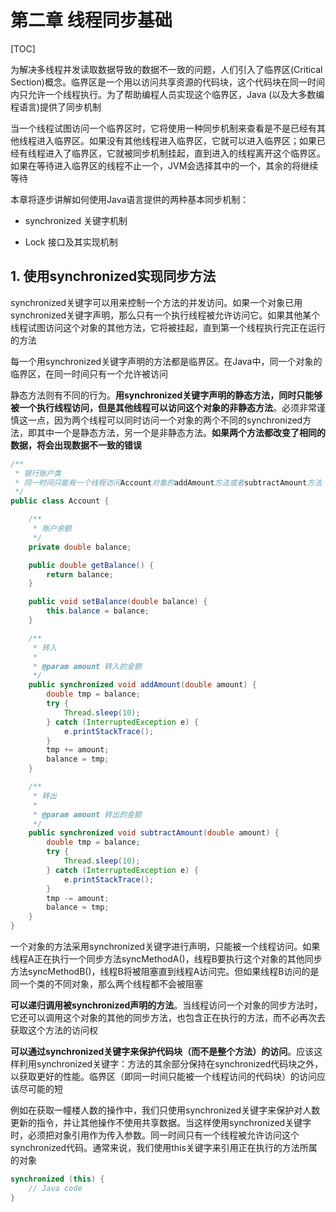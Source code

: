 # 第二章 线程同步基础

[TOC]


为解决多线程并发读取数据导致的数据不一致的问题，人们引入了临界区(Critical Section)概念。临界区是一个用以访问共享资源的代码块，这个代码块在同一时间内只允许一个线程执行。为了帮助编程人员实现这个临界区，Java (以及大多数编程语言)提供了同步机制

当一个线程试图访问一个临界区时，它将使用一种同步机制来查看是不是已经有其他线程进入临界区。如果没有其他线程进入临界区，它就可以进入临界区；如果已经有线程进入了临界区，它就被同步机制挂起，直到进入的线程离开这个临界区。如果在等待进入临界区的线程不止一个，JVM会选择其中的一个，其余的将继续等待

本章将逐步讲解如何使用Java语言提供的两种基本同步机制：

- synchronized 关键字机制


- Lock 接口及其实现机制



## 1. 使用synchronized实现同步方法

synchronized关键字可以用来控制一个方法的并发访问。如果一个对象已用synchronized关键字声明，那么只有一个执行线程被允许访问它。如果其他某个线程试图访问这个对象的其他方法，它将被挂起，直到第一个线程执行完正在运行的方法

每一个用synchronized关键字声明的方法都是临界区。在Java中，同一个对象的临界区，在同一时间只有一个允许被访问

静态方法则有不同的行为。**用synchronized关键字声明的静态方法，同时只能够被一个执行线程访问，但是其他线程可以访问这个对象的非静态方法**。必须非常谨慎这一点，因为两个线程可以同时访问一个对象的两个不同的synchronized方法，即其中一个是静态方法，另一个是非静态方法。**如果两个方法都改变了相同的数据，将会出现数据不一致的错误**

```java
/**
 * 银行账户类
 * 同一时间只能有一个线程访问Account对象的addAmount方法或者subtractAmount方法
 */
public class Account {

    /**
     * 账户余额
     */
    private double balance;

    public double getBalance() {
        return balance;
    }

    public void setBalance(double balance) {
        this.balance = balance;
    }

    /**
     * 转入
     *
     * @param amount 转入的金额
     */
    public synchronized void addAmount(double amount) {
        double tmp = balance;
        try {
            Thread.sleep(10);
        } catch (InterruptedException e) {
            e.printStackTrace();
        }
        tmp += amount;
        balance = tmp;
    }

    /**
     * 转出
     *
     * @param amount 转出的金额
     */
    public synchronized void subtractAmount(double amount) {
        double tmp = balance;
        try {
            Thread.sleep(10);
        } catch (InterruptedException e) {
            e.printStackTrace();
        }
        tmp -= amount;
        balance = tmp;
    }
}
```

一个对象的方法采用synchronized关键字进行声明，只能被一个线程访问。如果线程A正在执行一个同步方法syncMethodA()，线程B要执行这个对象的其他同步方法syncMethodB()，线程B将被阻塞直到线程A访问完。但如果线程B访问的是同一个类的不同对象，那么两个线程都不会被阻塞

**可以递归调用被synchronized声明的方法**。当线程访问一个对象的同步方法时，它还可以调用这个对象的其他的同步方法，也包含正在执行的方法，而不必再次去获取这个方法的访问权

**可以通过synchronized关键字来保护代码块（而不是整个方法）的访问**。应该这样利用synchronized关键字：方法的其余部分保持在synchronized代码块之外，以获取更好的性能。临界区（即同一时间只能被一个线程访问的代码块）的访问应该尽可能的短

例如在获取一幢楼人数的操作中，我们只使用synchronized关键字来保护对人数更新的指令，并让其他操作不使用共享数据。当这样使用synchronized关键字时，必须把对象引用作为传入参数。同一时间只有一个线程被允许访问这个synchronized代码。通常来说，我们使用this关键字来引用正在执行的方法所属的对象


```java
synchronized (this) {
    // Java code
}
```


